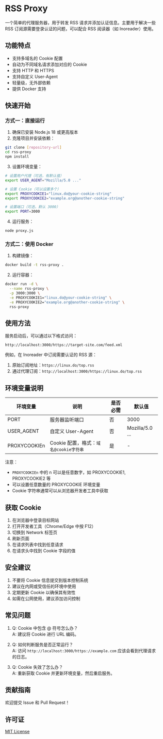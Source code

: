 # RSS Proxy

一个简单的代理服务器，用于转发 RSS 请求并添加认证信息。主要用于解决一些 RSS 订阅源需要登录认证的问题，可以配合 RSS 阅读器（如 Inoreader）使用。

## 功能特点

- 支持多域名的 Cookie 配置
- 自动为不同域名请求添加对应的 Cookie
- 支持 HTTP 和 HTTPS
- 支持自定义 User-Agent
- 轻量级，无外部依赖
- 提供 Docker 支持

## 快速开始

### 方式一：直接运行

1. 确保已安装 Node.js 18 或更高版本
2. 克隆项目并安装依赖：

```bash
git clone [repository-url]
cd rss-proxy
npm install
```

3. 设置环境变量：

```bash
# 设置用户代理（可选，有默认值）
export USER_AGENT="Mozilla/5.0 ..."

# 设置 Cookie（可以设置多个）
export PROXYCOOKIE1="linux.do@your-cookie-string"
export PROXYCOOKIE2="example.org@another-cookie-string"

# 设置端口（可选，默认 3000）
export PORT=3000
```

4. 运行服务：

```bash
node proxy.js
```

### 方式二：使用 Docker

1. 构建镜像：

```bash
docker build -t rss-proxy .
```

2. 运行容器：

```bash
docker run -d \
  --name rss-proxy \
  -p 3000:3000 \
  -e PROXYCOOKIE1="linux.do@your-cookie-string" \
  -e PROXYCOOKIE2="example.org@another-cookie-string" \
  rss-proxy
```

## 使用方法

服务启动后，可以通过以下格式访问：

```
http://localhost:3000/https://target-site.com/feed.xml
```

例如，在 Inoreader 中订阅需要认证的 RSS 源：

1. 原始订阅地址：`https://linux.do/top.rss`
2. 通过代理订阅：`http://localhost:3000/https://linux.do/top.rss`

## 环境变量说明

| 环境变量     | 说明                                   | 是否必需 | 默认值          |
| ------------ | -------------------------------------- | -------- | --------------- |
| PORT         | 服务器监听端口                         | 否       | 3000            |
| USER_AGENT   | 自定义 User-Agent                      | 否       | Mozilla/5.0 ... |
| PROXYCOOKIEn | Cookie 配置，格式：`域名@cookie字符串` | 是       | -               |

注意：

- `PROXYCOOKIEn` 中的 n 可以是任意数字，如 PROXYCOOKIE1, PROXYCOOKIE2 等
- 可以设置任意数量的 PROXYCOOKIE 环境变量
- Cookie 字符串通常可以从浏览器开发者工具中获取

## 获取 Cookie

1. 在浏览器中登录目标网站
2. 打开开发者工具（Chrome/Edge 中按 F12）
3. 切换到 Network 标签页
4. 刷新页面
5. 在请求列表中找到任意请求
6. 在请求头中找到 Cookie 字段的值

## 安全建议

1. 不要将 Cookie 信息提交到版本控制系统
2. 建议在内网或受信任的环境中使用
3. 定期更新 Cookie 以确保其有效性
4. 如需在公网使用，建议添加访问控制

## 常见问题

1. Q: Cookie 中包含 @ 符号怎么办？  
   A: 建议将 Cookie 进行 URL 编码。

2. Q: 如何判断服务是否正常运行？  
   A: 访问 `http://localhost:3000/https://example.com` 应该会看到代理请求的日志。

3. Q: Cookie 失效了怎么办？  
   A: 重新获取 Cookie 并更新环境变量，然后重启服务。

## 贡献指南

欢迎提交 Issue 和 Pull Request！

## 许可证

[MIT License](LICENSE)
